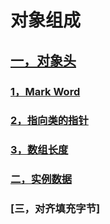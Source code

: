 # 对象组成

## [一，对象头](https://blog.csdn.net/lkforce/article/details/81128115#t0)

### 	[1，Mark Word](https://blog.csdn.net/lkforce/article/details/81128115#t1)

### 	[2，指向类的指针](https://blog.csdn.net/lkforce/article/details/81128115#t2)

### 	[3，数组长度](https://blog.csdn.net/lkforce/article/details/81128115#t3)

### [二，实例数据](https://blog.csdn.net/lkforce/article/details/81128115#t4)

### [三，对齐填充字节]
